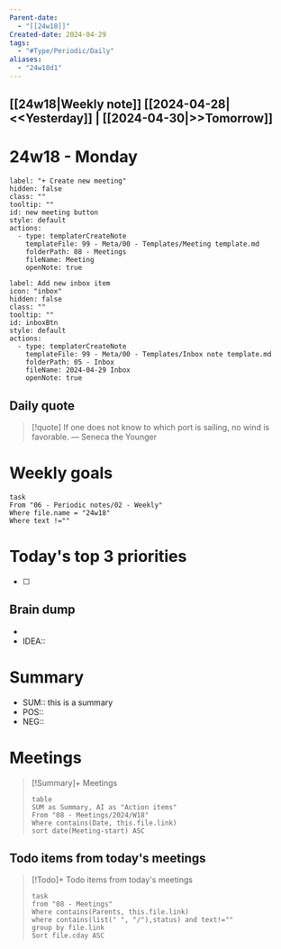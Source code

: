 ```yaml
---
Parent-date:
  - "[[24w18]]"
Created-date: 2024-04-29
tags:
  - "#Type/Periodic/Daily"
aliases:
  - "24w18d1"
---
```

[[24w18|Weekly note]]
 [[2024-04-28|<<Yesterday]] | [[2024-04-30|>>Tomorrow]]
--- 
# 24w18 - Monday
```meta-bind-button
label: "+ Create new meeting"
hidden: false
class: ""
tooltip: ""
id: new meeting button
style: default
actions:
  - type: templaterCreateNote
    templateFile: 99 - Meta/00 - Templates/Meeting template.md
    folderPath: 08 - Meetings
    fileName: Meeting
    openNote: true
```
```meta-bind-button
label: Add new inbox item
icon: "inbox"
hidden: false
class: ""
tooltip: ""
id: inboxBtn
style: default
actions:
  - type: templaterCreateNote
    templateFile: 99 - Meta/00 - Templates/Inbox note template.md
    folderPath: 05 - Inbox
    fileName: 2024-04-29 Inbox
    openNote: true

```
## Daily quote

> [!quote] If one does not know to which port is sailing, no wind is favorable.
> — Seneca the Younger

# Weekly goals
```dataview
task
From "06 - Periodic notes/02 - Weekly"
Where file.name = "24w18"
Where text !=""
```
# Today's top 3 priorities
- [ ] 
## Brain dump
- 
- IDEA::
# Summary
- SUM:: this is a summary
- POS::
- NEG::
# Meetings
> [!Summary]+ Meetings
> ```dataview
> table
> SUM as Summary, AI as "Action items"
> From "08 - Meetings/2024/W18"
> Where contains(Date, this.file.link)
> sort date(Meeting-start) ASC
> ```
## Todo items from today's meetings
> [!Todo]+ Todo items from today's meetings
> ```dataview
> task
> from "08 - Meetings"
> Where contains(Parents, this.file.link)
> where contains(list(" ", "/"),status) and text!=""
> group by file.link
> Sort file.cday ASC
> ```

